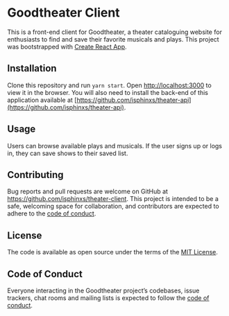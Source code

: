# Goodtheater Client

This is a front-end client for Goodtheater, a theater cataloguing website for enthusiasts to find and save their favorite musicals and plays. This project was bootstrapped with [Create React App](https://github.com/facebook/create-react-app).

## Installation

Clone this repository and run `yarn start`. Open [http://localhost:3000](http://localhost:3000) to view it in the browser. You will also need to install the back-end of this application available at [https://github.com/isphinxs/theater-api](https://github.com/isphinxs/theater-api).

## Usage

Users can browse available plays and musicals. If the user signs up or logs in, they can save shows to their saved list.

## Contributing

Bug reports and pull requests are welcome on GitHub at https://github.com/isphinxs/theater-client. This project is intended to be a safe, welcoming space for collaboration, and contributors are expected to adhere to the [code of conduct](https://github.com/isphinxs/theater-client/blob/main/CODE_OF_CONDUCT.md).

## License

The code is available as open source under the terms of the [MIT License](https://opensource.org/licenses/MIT).

## Code of Conduct

Everyone interacting in the Goodtheater project’s codebases, issue trackers, chat rooms and mailing lists is expected to follow the [code of conduct](https://github.com/isphinxs/schedule-master-client/blob/main/CODE_OF_CONDUCT.md).